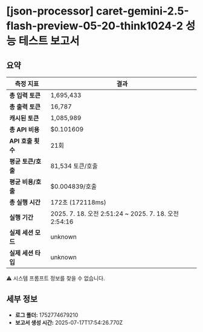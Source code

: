 # [json-processor] caret-gemini-2.5-flash-preview-05-20-think1024-2 성능 테스트 보고서

## 요약

| 측정 지표 | 결과 |
|---|---|
| **총 입력 토큰** | 1,695,433 |
| **총 출력 토큰** | 16,787 |
| **캐시된 토큰** | 1,085,989 |
| **총 API 비용** | $0.101609 |
| **API 호출 횟수** | 21회 |
| **평균 토큰/호출** | 81,534 토큰/호출 |
| **평균 비용/호출** | $0.004839/호출 |
| **총 실행 시간** | 172초 (172118ms) |
| **실행 기간** | 2025. 7. 18. 오전 2:51:24 ~ 2025. 7. 18. 오전 2:54:16 |
| **실제 세션 모드** | unknown |
| **실제 세션 타입** | unknown |

⚠️ 시스템 프롬프트 정보를 찾을 수 없습니다.



## 세부 정보

- **로그 폴더:** 1752774679210
- **보고서 생성 시간:** 2025-07-17T17:54:26.770Z
